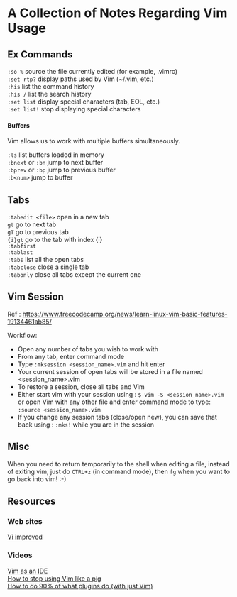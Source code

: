 # A Collection of Notes Regarding Vim Usage

## Ex Commands

`:so %` source the file currently edited (for example, .vimrc)  
`:set rtp?` display paths used by Vim (~/.vim, etc.)  
`:his` list the command history  
`:his /` list the search history  
`:set list` display special characters (tab, EOL, etc.)  
`:set list!` stop displaying special characters  

#### Buffers

Vim allows us to work with multiple buffers simultaneously.

`:ls` list buffers loaded in memory  
`:bnext` or `:bn` jump to next buffer  
`:bprev` or `:bp` jump to previous buffer  
`:b<num>` jump to buffer <num>

## Tabs

`:tabedit <file>` open <file> in a new tab  
`gt` go to next tab  
`gT` go to previous tab  
`{i}gt` go to the tab with index {i}  
`:tabfirst`  
`:tablast`  
`:tabs` list all the open tabs  
`:tabclose` close a single tab  
`:tabonly` close all tabs except the current one  

## Vim Session

Ref : https://www.freecodecamp.org/news/learn-linux-vim-basic-features-19134461ab85/

Workflow:
* Open any number of tabs you wish to work with
* From any tab, enter command mode
* Type `:mksession <session_name>.vim` and hit enter
* Your current session of open tabs will be stored in a file named <session_name>.vim
* To restore a session, close all tabs and Vim
* Either start vim with your session using : `$ vim -S <session_name>.vim` or open Vim with any other file and enter command mode to type: `:source <session_name>.vim` 
* If you change any session tabs (close/open new), you can save that back using : `:mks!` while you are in the session

## Misc

When you need to return temporarily to the shell when editing a file, instead of exiting vim, just do `CTRL+z` (in command mode), then `fg` when you want to go back into vim! :-)

## Resources

### Web sites

[Vi improved](https://www.vi-improved.org)

### Videos

[Vim as an IDE](https://www.youtube.com/watch?v=Gs1VDYnS-Ac)  
[How to stop using Vim like a pig](https://www.youtube.com/watch?v=D2B3YI_d6HA)  
[How to do 90% of what plugins do (with just Vim)](https://www.youtube.com/watch?v=XA2WjJbmmoM&t=3s)

